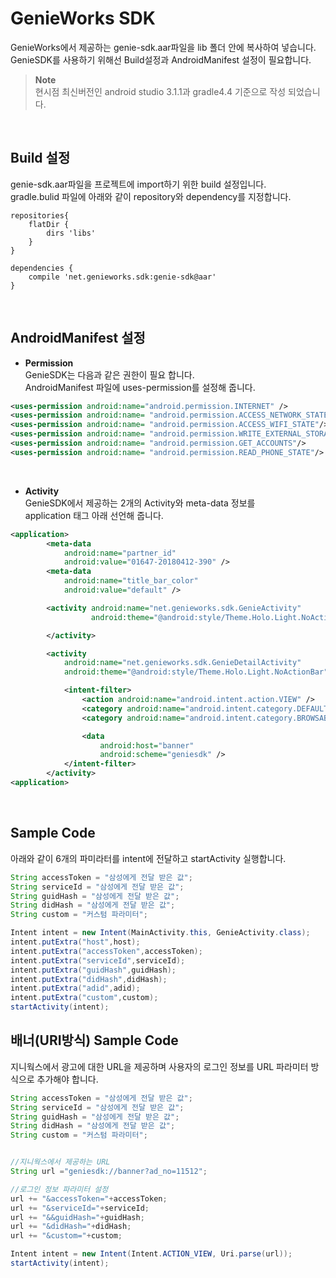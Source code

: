 # GenieWorks SDK
GenieWorks에서 제공하는 genie-sdk.aar파일을 lib 폴더 안에  복사하여 넣습니다.<br>
GenieSDK를 사용하기 위해선 Build설정과 AndroidManifest 설정이 필요합니다.<br>
> **Note** <br>
현시점 최신버전인 android studio 3.1.1과 gradle4.4 기준으로 작성 되었습니다. 

<br>

## Build 설정
genie-sdk.aar파일을 프로젝트에 import하기 위한 build 설정입니다.<br>
gradle.bulid 파일에 아래와 같이 repository와 dependency를 지정합니다.   

```
repositories{	
    flatDir {
        dirs 'libs'
    }
}

dependencies {
    compile 'net.genieworks.sdk:genie-sdk@aar'
}

```


<br>

## AndroidManifest 설정
- **Permission**<br>
GenieSDK는 다음과 같은 권한이 필요 합니다.<br>
AndroidManifest 파일에 uses-permission를 설정해 줍니다.

```xml
<uses-permission android:name="android.permission.INTERNET" />
<uses-permission android:name= "android.permission.ACCESS_NETWORK_STATE"/>
<uses-permission android:name= "android.permission.ACCESS_WIFI_STATE"/>
<uses-permission android:name= "android.permission.WRITE_EXTERNAL_STORAGE"/>
<uses-permission android:name= "android.permission.GET_ACCOUNTS"/>
<uses-permission android:name= "android.permission.READ_PHONE_STATE"/>
```

<br>

- **Activity**<br>
GenieSDK에서 제공하는 2개의 Activity와 meta-data 정보를<br>
application 태그 아래 선언해 줍니다.

```xml
<application>
        <meta-data
            android:name="partner_id"
            android:value="01647-20180412-390" />
        <meta-data
            android:name="title_bar_color"
            android:value="default" />

        <activity android:name="net.genieworks.sdk.GenieActivity"
                  android:theme="@android:style/Theme.Holo.Light.NoActionBar">

        </activity>

        <activity
            android:name="net.genieworks.sdk.GenieDetailActivity"
            android:theme="@android:style/Theme.Holo.Light.NoActionBar">

            <intent-filter>
                <action android:name="android.intent.action.VIEW" />
                <category android:name="android.intent.category.DEFAULT" />
                <category android:name="android.intent.category.BROWSABLE" />

                <data
                    android:host="banner"
                    android:scheme="geniesdk" />
            </intent-filter>
        </activity>
<application>  
```

<br>

## Sample Code
 아래와 같이 6개의 파미라터를 intent에 전달하고 startActivity 실행합니다.
```java
String accessToken = "삼성에게 전달 받은 값";
String serviceId = "삼성에게 전달 받은 값";
String guidHash = "삼성에게 전달 받은 값";
String didHash = "삼성에게 전달 받은 값";
String custom = "커스텀 파라미터";

Intent intent = new Intent(MainActivity.this, GenieActivity.class);
intent.putExtra("host",host);
intent.putExtra("accessToken",accessToken);
intent.putExtra("serviceId",serviceId);
intent.putExtra("guidHash",guidHash);
intent.putExtra("didHash",didHash);
intent.putExtra("adid",adid);
intent.putExtra("custom",custom);
startActivity(intent);
```
## 배너(URI방식) Sample Code
 지니웍스에서 광고에 대한 URL을 제공하며 사용자의 로그인 정보를 URL 파라미터 방식으로 추가해야 합니다.
```java
String accessToken = "삼성에게 전달 받은 값";
String serviceId = "삼성에게 전달 받은 값";
String guidHash = "삼성에게 전달 받은 값";
String didHash = "삼성에게 전달 받은 값";
String custom = "커스텀 파라미터";


//지니웍스에서 제공하는 URL
String url ="geniesdk://banner?ad_no=11512";

//로그인 정보 파라미터 설정
url += "&accessToken="+accessToken;
url += "&serviceId="+serviceId;
url += "&&guidHash="+guidHash;
url += "&didHash="+didHash;
url += "&custom="+custom;

Intent intent = new Intent(Intent.ACTION_VIEW, Uri.parse(url));
startActivity(intent);
```
